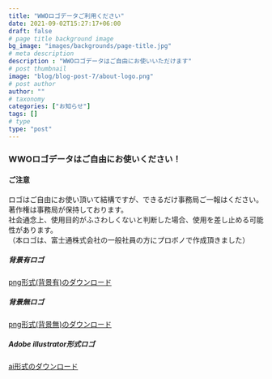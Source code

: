 ```yaml
---
title: "WWOロゴデータご利用ください"
date: 2021-09-02T15:27:17+06:00
draft: false
# page title background image
bg_image: "images/backgrounds/page-title.jpg"
# meta description
description : "WWOロゴデータはご自由にお使いいただけます"
# post thumbnail
image: "blog/blog-post-7/about-logo.png"
# post author
author: ""
# taxonomy
categories: ["お知らせ"]
tags: []
# type
type: "post"
---
```


### WWOロゴデータはご自由にお使いください！

#### ご注意
ロゴはご自由にお使い頂いて結構ですが、できるだけ事務局ご一報はください。  
著作権は事務局が保持しております。  
社会通念上、使用目的がふさわしくないと判断した場合、使用を差し止める可能性があります。  
（本ロゴは、富士通株式会社の一般社員の方にプロボノで作成頂きました）

##### 背景有ロゴ
<a href="WWO_logo_背景有.png" class="btn btn-sm btn-primary d-inline-block" download>png形式(背景有)のダウンロード</a>

##### 背景無ロゴ
<a href="WWO_logo_背景無.png" class="btn btn-sm btn-primary d-inline-block" download>png形式(背景無)のダウンロード</a>

##### Adobe illustrator形式ロゴ
<a href="WWO_logo.ai" class="btn btn-sm btn-primary d-inline-block" download>ai形式のダウンロード</a>
